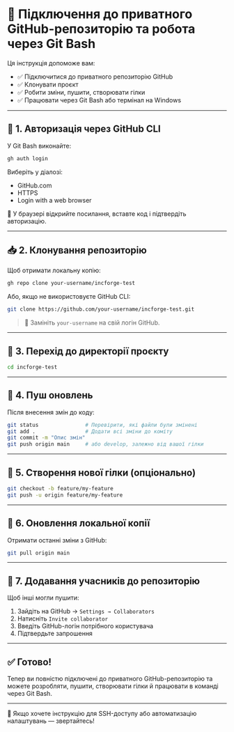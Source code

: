 # 🚀 Підключення до приватного GitHub-репозиторію та робота через Git Bash

Ця інструкція допоможе вам:

- ✅ Підключитися до приватного репозиторію GitHub
- ✅ Клонувати проєкт
- ✅ Робити зміни, пушити, створювати гілки
- ✅ Працювати через Git Bash або термінал на Windows

---

## 🔐 1. Авторизація через GitHub CLI

У Git Bash виконайте:

```bash
gh auth login
```

Виберіть у діалозі:

- GitHub.com  
- HTTPS  
- Login with a web browser

📎 У браузері відкрийте посилання, вставте код і підтвердіть авторизацію.

---

## 📥 2. Клонування репозиторію

Щоб отримати локальну копію:

```bash
gh repo clone your-username/incforge-test
```

Або, якщо не використовуєте GitHub CLI:

```bash
git clone https://github.com/your-username/incforge-test.git
```

> 🔁 Замініть `your-username` на свій логін GitHub.

---

## 📂 3. Перехід до директорії проєкту

```bash
cd incforge-test
```

---

## 🔄 4. Пуш оновлень

Після внесення змін до коду:

```bash
git status               # Перевірити, які файли були змінені
git add .                # Додати всі зміни до коміту
git commit -m "Опис змін"
git push origin main     # або develop, залежно від вашої гілки
```

---

## 🌿 5. Створення нової гілки (опціонально)

```bash
git checkout -b feature/my-feature
git push -u origin feature/my-feature
```

---

## 🔁 6. Оновлення локальної копії

Отримати останні зміни з GitHub:

```bash
git pull origin main
```

---

## 👥 7. Додавання учасників до репозиторію

Щоб інші могли пушити:

1. Зайдіть на GitHub → `Settings → Collaborators`
2. Натисніть `Invite collaborator`
3. Введіть GitHub-логін потрібного користувача
4. Підтвердьте запрошення

---

## ✅ Готово!

Тепер ви повністю підключені до приватного GitHub-репозиторію та можете розробляти, пушити, створювати гілки й працювати в команді через Git Bash.

---

📎 Якщо хочете інструкцію для SSH-доступу або автоматизацію налаштувань — звертайтесь!
